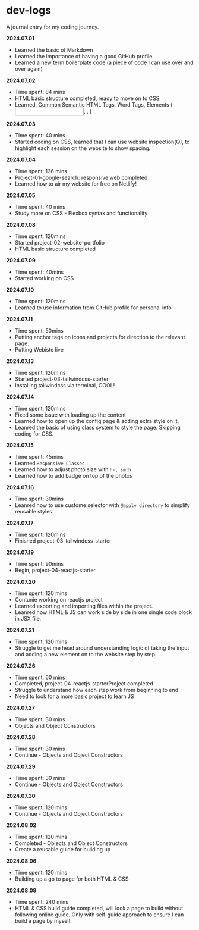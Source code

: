 # dev-logs
 
A journal entry for my coding journey.

**2024.07.01**

- Learned the basic of Markdown
- Learned the importance of having a good GitHub profile
- Learned a new term boilerplate code (a piece of code I can use over and over again)

**2024.07.02**
- Time spent: 84 mins
- HTML basic structure completed, ready to move on to CSS
- Learned: Common Semantic HTML Tags, Word Tags, Elements (<input/>, <a>, <span>)

**2024.07.03**
- Time spent: 40 mins
- Started coding on CSS, learned that I can use website inspection(Q), to highlight each session on the website to show spacing.

**2024.07.04**
- Time spent: 126 mins
- Project-01-google-search: responsive web completed
- Learned how to air my website for free on Netlify!

**2024.07.05**
- Time spent: 40 mins
- Study more on CSS - Flexbox syntax and functionality

**2024.07.08**
- Time spent: 120mins
- Started project-02-website-portfolio
- HTML basic structure completed

**2024.07.09**
- Time spent: 40mins
- Started working on CSS

**2024.07.10**
- Time spent: 120mins
- Learned to use information from GitHub profile for personal info

**2024.07.11**
- Time spent: 50mins
- Putting anchor tags on icons and projects for direction to the relevant page.
- Putting Webiste live

**2024.07.13**
- Time spent: 120mins
- Started project-03-tailwindcss-starter
- Installing tailwindcss via terminal, COOL!

**2024.07.14**
- Time spent: 120mins
- Fixed some issue with loading up the content
- Learned how to open up the config page & adding extra style on it.
- Leanred the basic of using class system to style the page. Skipping coding for CSS. 

**2024.07.15**
- Time spent: 45mins
- Learned `Responsive Classes` 
- Learned how to adjust photo size with `h-, sm:h `
- Learned how to add badge on top of the photos

**2024.07.16**
- Time spent: 30mins
- Leanred how to use custome selector with `@apply directory` to simplify reusable styles.

**2024.07.17**
- Time spent: 120mins
- Finished project-03-tailwindcss-starter

**2024.07.19**
- Time spent: 90mins
- Begin, project-04-reactjs-starter

**2024.07.20**
- Time spent: 120 mins
- Contunie working on reactjs project
- Learned exporting and importing files within the project. 
- Leanred how HTML & JS can work side by side in one single code block in JSX file. 

**2024.07.21**
- Time spent: 120 mins
- Struggle to get me head around understanding logic of taking the input and adding a new element on to the website step by step. 

**2024.07.26**
- Time spent: 60 mins
- Completed, project-04-reactjs-starterProject completed
- Struggle to understand how each step work from beginning to end
- Need to look for a more basic project to learn JS

**2024.07.27**
- Time spent: 30 mins
- Objects and Object Constructors

**2024.07.28**
- Time spent: 30 mins
- Continue - Objects and Object Constructors

**2024.07.29**
- Time spent: 30 mins
- Continue - Objects and Object Constructors

**2024.07.30**
- Time spent: 120 mins
- Continue - Objects and Object Constructors

**2024.08.02**
- Time spent: 120 mins
- Completed - Objects and Object Constructors
- Create a reusable guide for building up 

**2024.08.06**
- Time spent: 120 mins
- Building up a go to page for both HTML & CSS

**2024.08.09**
- Time spent: 240 mins
- HTML & CSS build guide completed, will look a page to build without following online guide. Only with self-guide approach to ensure I can build a page by myself. 